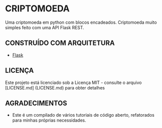 # CRIPTOMOEDA

Uma criptomoeda em python com blocos encadeados. Criptomoeda muito simples feito com uma API Flask REST.

## CONSTRUÍDO COM ARQUITETURA

* [Flask](https://flask.palletsprojects.com/en/1.1.x/)

## LICENÇA

Este projeto está licenciado sob a Licença MIT - consulte o arquivo [LICENSE.md] (LICENSE.md) para obter detalhes

## AGRADECIMENTOS

* Este é um compilado de vários tutoriais de código aberto, refatorados para minhas próprias necessidades.
